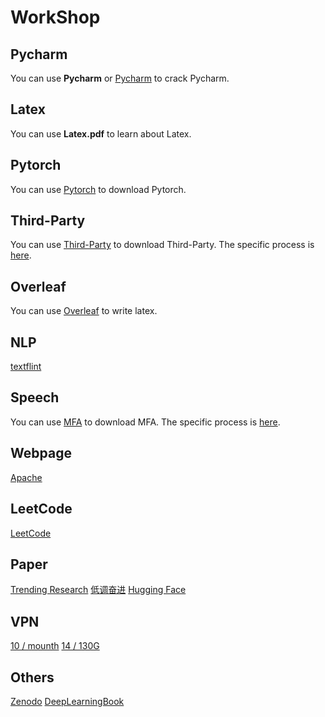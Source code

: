 # WorkShop

## Pycharm
You can use **Pycharm** or [Pycharm](https://key.words.run/cn/) to crack Pycharm.

## Latex
You can use **Latex.pdf** to learn about Latex.

## Pytorch
You can use [Pytorch](https://download.pytorch.org/whl/torch_stable.html) to download Pytorch.

## Third-Party
You can use [Third-Party](http://mirrors.aliyun.com/pypi/simple/) to download Third-Party. The specific process is [here](https://www.cnblogs.com/realwuxiong/p/13410291.html).

## Overleaf
You can use [Overleaf](https://cn.overleaf.com/) to write latex.

## NLP
[textflint](https://www.textflint.io/textflint)

## Speech
You can use [MFA](https://github.com/965694547/Montreal-Forced-Aligner) to download MFA. The specific process is [here](https://www.cnblogs.com/holaworld/p/14615530.html).

## Webpage
[Apache](https://echarts.apache.org/zh/index.html)

## LeetCode
[LeetCode](https://leetcode.cn/problemset/all/?difficulty=EASY&page=1)

## Paper
[Trending Research](https://paperswithcode.com/)
[低调奋进](http://yqli.tech/page/tts_paper.html#row-4)
[Hugging Face](https://huggingface.co/)

## VPN
[10 / mounth](https://www.mjjloc.com/sites/1309.html)
[14 / 130G](https://mojie.me/#/dashboard)

## Others
[Zenodo](https://zenodo.org/login/?next=https%3A%2F%2Fzenodo.org%2Fdeposit%2F4768738)
[DeepLearningBook](https://discoverml.github.io/simplified-deeplearning/)

